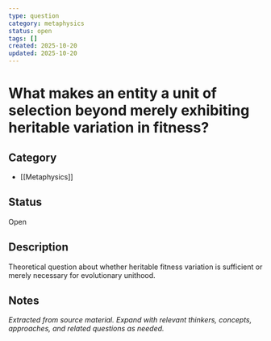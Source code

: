 ```yaml
---
type: question
category: metaphysics
status: open
tags: []
created: 2025-10-20
updated: 2025-10-20
---
```


# What makes an entity a unit of selection beyond merely exhibiting heritable variation in fitness?

## Category

- [[Metaphysics]]

## Status

Open

## Description

Theoretical question about whether heritable fitness variation is sufficient or merely necessary for evolutionary unithood.

## Notes

*Extracted from source material. Expand with relevant thinkers, concepts, approaches, and related questions as needed.*
